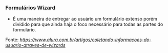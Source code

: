 ### Formulários Wizard 
- É uma maneira de entregar ao usuário um formulário extenso porém dividido para que ainda haja o foco necessário para todas as partes do formulário.

Fonte: _https://www.alura.com.br/artigos/coletando-informacoes-do-usuario-atraves-de-wizards_